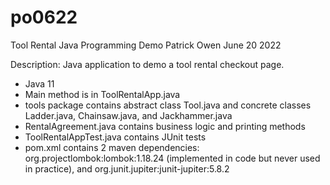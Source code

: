 # po0622
Tool Rental Java Programming Demo
Patrick Owen
June 20 2022

Description:
Java application to demo a tool rental checkout page.
- Java 11
- Main method is in ToolRentalApp.java
- tools package contains abstract class Tool.java and concrete classes Ladder.java, Chainsaw.java, and Jackhammer.java
- RentalAgreement.java contains business logic and printing methods
- ToolRentalAppTest.java contains JUnit tests
- pom.xml contains 2 maven dependencies: org.projectlombok:lombok:1.18.24 (implemented in code but never used in practice), and org.junit.jupiter:junit-jupiter:5.8.2
